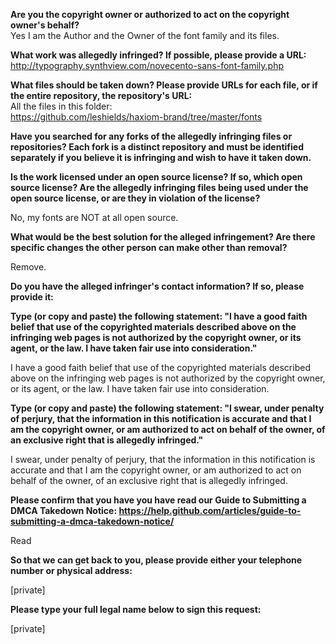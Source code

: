 **Are you the copyright owner or authorized to act on the copyright owner's behalf?**  
Yes I am the Author and the Owner of the font family and its files.

**What work was allegedly infringed? If possible, please provide a URL:**  
http://typography.synthview.com/novecento-sans-font-family.php

**What files should be taken down? Please provide URLs for each file, or if the entire repository, the repository's URL:**  
All the files in this folder:  
https://github.com/leshields/haxiom-brand/tree/master/fonts

**Have you searched for any forks of the allegedly infringing files or repositories? Each fork is a distinct repository and must be identified separately if you believe it is infringing and wish to have it taken down.**

**Is the work licensed under an open source license? If so, which open source license? Are the allegedly infringing files being used under the open source license, or are they in violation of the license?**

No, my fonts are NOT at all open source.

**What would be the best solution for the alleged infringement? Are there specific changes the other person can make other than removal?**

Remove.

**Do you have the alleged infringer's contact information? If so, please provide it:**

**Type (or copy and paste) the following statement: "I have a good faith belief that use of the copyrighted materials described above on the infringing web pages is not authorized by the copyright owner, or its agent, or the law. I have taken fair use into consideration."**

I have a good faith belief that use of the copyrighted materials described above on the infringing web pages is not authorized by the copyright owner, or its agent, or the law. I have taken fair use into consideration.

**Type (or copy and paste) the following statement: "I swear, under penalty of perjury, that the information in this notification is accurate and that I am the copyright owner, or am authorized to act on behalf of the owner, of an exclusive right that is allegedly infringed."**

I swear, under penalty of perjury, that the information in this notification is accurate and that I am the copyright owner, or am authorized to act on behalf of the owner, of an exclusive right that is allegedly infringed.

**Please confirm that you have you have read our Guide to Submitting a DMCA Takedown Notice: https://help.github.com/articles/guide-to-submitting-a-dmca-takedown-notice/**

Read

**So that we can get back to you, please provide either your telephone number or physical address:**

[private]

**Please type your full legal name below to sign this request:**

[private]

